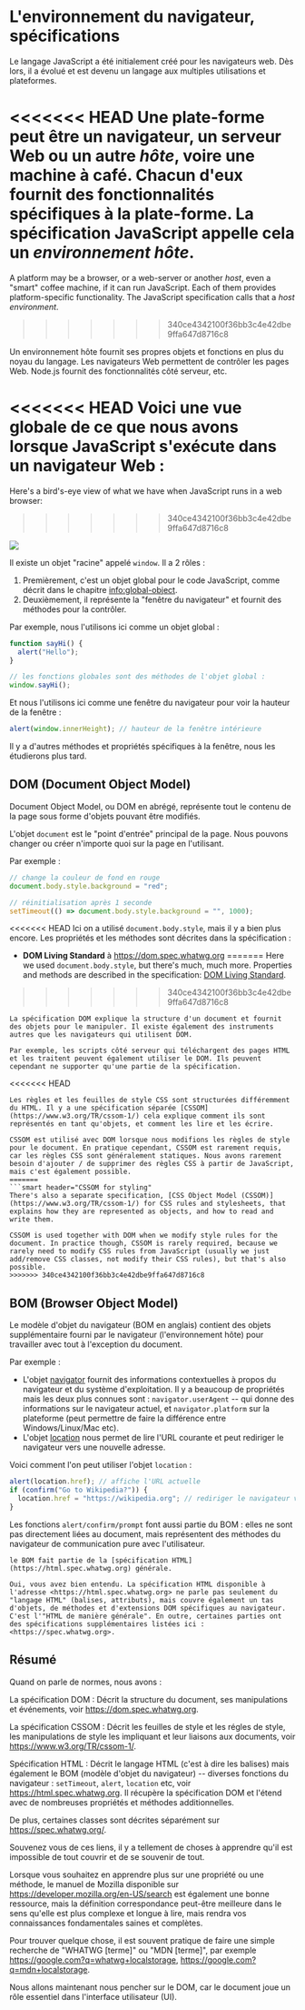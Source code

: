 # L'environnement du navigateur, spécifications

Le langage JavaScript a été initialement créé pour les navigateurs web. Dès lors, il a évolué et est devenu un langage aux multiples utilisations et plateformes.

<<<<<<< HEAD
Une plate-forme peut être un navigateur, un serveur Web ou un autre *hôte*, voire une machine à café. Chacun d'eux fournit des fonctionnalités spécifiques à la plate-forme. La spécification JavaScript appelle cela un *environnement hôte*.
=======
A platform may be a browser, or a web-server or another *host*, even a "smart" coffee machine, if it can run JavaScript. Each of them provides platform-specific functionality. The JavaScript specification calls that a *host environment*.
>>>>>>> 340ce4342100f36bb3c4e42dbe9ffa647d8716c8

Un environnement hôte fournit ses propres objets et fonctions en plus du noyau du langage. Les navigateurs Web permettent de contrôler les pages Web. Node.js fournit des fonctionnalités côté serveur, etc.

<<<<<<< HEAD
Voici une vue globale de ce que nous avons lorsque JavaScript s'exécute dans un navigateur Web :
=======
Here's a bird's-eye view of what we have when JavaScript runs in a web browser:
>>>>>>> 340ce4342100f36bb3c4e42dbe9ffa647d8716c8

![](windowObjects.svg)

Il existe un objet "racine" appelé `window`. Il a 2 rôles :

1. Premièrement, c'est un objet global pour le code JavaScript, comme décrit dans le chapitre <info:global-object>.
2. Deuxièmement, il représente la "fenêtre du navigateur" et fournit des méthodes pour la contrôler.

Par exemple, nous l'utilisons ici comme un objet global :

```js run
function sayHi() {
  alert("Hello");
}

// les fonctions globales sont des méthodes de l'objet global :
window.sayHi();
```

Et nous l'utilisons ici comme une fenêtre du navigateur pour voir la hauteur de la fenêtre :

```js run
alert(window.innerHeight); // hauteur de la fenêtre intérieure
```

Il y a d'autres méthodes et propriétés spécifiques à la fenêtre, nous les étudierons plus tard.

## DOM (Document Object Model)

Document Object Model, ou DOM en abrégé, représente tout le contenu de la page sous forme d'objets pouvant être modifiés.

L'objet `document` est le "point d'entrée" principal de la page. Nous pouvons changer ou créer n'importe quoi sur la page en l'utilisant.

Par exemple :
```js run
// change la couleur de fond en rouge
document.body.style.background = "red";

// réinitialisation après 1 seconde
setTimeout(() => document.body.style.background = "", 1000);
```

<<<<<<< HEAD
Ici on a utilisé `document.body.style`, mais il y a bien plus encore. Les propriétés et les méthodes sont décrites dans la spécification :

- **DOM Living Standard** à <https://dom.spec.whatwg.org>
=======
Here we used `document.body.style`, but there's much, much more. Properties and methods are described in the specification: [DOM Living Standard](https://dom.spec.whatwg.org).
>>>>>>> 340ce4342100f36bb3c4e42dbe9ffa647d8716c8

```smart header="DOM n'est pas seulement pour les navigateurs"
La spécification DOM explique la structure d'un document et fournit des objets pour le manipuler. Il existe également des instruments autres que les navigateurs qui utilisent DOM.

Par exemple, les scripts côté serveur qui téléchargent des pages HTML et les traitent peuvent également utiliser le DOM. Ils peuvent cependant ne supporter qu'une partie de la spécification.
```

<<<<<<< HEAD
```smart header="CSSOM pour le style"
Les règles et les feuilles de style CSS sont structurées différemment du HTML. Il y a une spécification séparée [CSSOM](https://www.w3.org/TR/cssom-1/) cela explique comment ils sont représentés en tant qu'objets, et comment les lire et les écrire.

CSSOM est utilisé avec DOM lorsque nous modifions les règles de style pour le document. En pratique cependant, CSSOM est rarement requis, car les règles CSS sont généralement statiques. Nous avons rarement besoin d'ajouter / de supprimer des règles CSS à partir de JavaScript, mais c'est également possible.
=======
```smart header="CSSOM for styling"
There's also a separate specification, [CSS Object Model (CSSOM)](https://www.w3.org/TR/cssom-1/) for CSS rules and stylesheets, that explains how they are represented as objects, and how to read and write them.

CSSOM is used together with DOM when we modify style rules for the document. In practice though, CSSOM is rarely required, because we rarely need to modify CSS rules from JavaScript (usually we just add/remove CSS classes, not modify their CSS rules), but that's also possible.
>>>>>>> 340ce4342100f36bb3c4e42dbe9ffa647d8716c8
```

## BOM (Browser Object Model)

Le modèle d'objet du navigateur (BOM en anglais) contient des objets supplémentaire fourni par le navigateur (l'environnement hôte) pour travailler avec tout à l'exception du document.

Par exemple :

- L'objet [navigator](mdn:api/Window/navigator) fournit des informations contextuelles à propos du navigateur et du système d'exploitation. Il y a beaucoup de propriétés mais les deux plus connues sont : `navigator.userAgent` -- qui donne des informations sur le navigateur actuel, et `navigator.platform` sur la plateforme (peut permettre de faire la différence entre Windows/Linux/Mac etc).
- L'objet [location](mdn:api/Window/location) nous permet de lire l'URL courante et peut rediriger le navigateur vers une nouvelle adresse.

Voici comment l'on peut utiliser l'objet `location` :

```js run
alert(location.href); // affiche l'URL actuelle
if (confirm("Go to Wikipedia?")) {
  location.href = "https://wikipedia.org"; // rediriger le navigateur vers une autre URL
}
```

Les fonctions `alert/confirm/prompt` font aussi partie du BOM : elles ne sont pas directement liées au document, mais représentent des méthodes du navigateur de communication pure avec l'utilisateur.

```smart header="Specifications"
le BOM fait partie de la [spécification HTML](https://html.spec.whatwg.org) générale.

Oui, vous avez bien entendu. La spécification HTML disponible à l'adresse <https://html.spec.whatwg.org> ne parle pas seulement du "langage HTML" (balises, attributs), mais couvre également un tas d'objets, de méthodes et d'extensions DOM spécifiques au navigateur. C'est l'"HTML de manière générale". En outre, certaines parties ont des spécifications supplémentaires listées ici : <https://spec.whatwg.org>.
```

## Résumé

Quand on parle de normes, nous avons :

La spécification DOM
: Décrit la structure du document, ses manipulations et événements, voir <https://dom.spec.whatwg.org>.

La spécification CSSOM
: Décrit les feuilles de style et les régles de style, les manipulations de style les impliquant et leur liaisons aux documents, voir <https://www.w3.org/TR/cssom-1/>.

Spécification HTML
: Décrit le langage HTML (c'est à dire les balises) mais également le BOM (modèle d'objet du navigateur) -- diverses fonctions du navigateur : `setTimeout`, `alert`, `location` etc, voir <https://html.spec.whatwg.org>. Il récupère la spécification DOM et l'étend avec de nombreuses propriétés et méthodes additionnelles.

De plus, certaines classes sont décrites séparément sur <https://spec.whatwg.org/>.

Souvenez vous de ces liens, il y a tellement de choses à apprendre qu'il est impossible de tout couvrir et de se souvenir de tout.

Lorsque vous souhaitez en apprendre plus sur une propriété ou une méthode, le manuel de Mozilla disponible sur <https://developer.mozilla.org/en-US/search> est également une bonne ressource, mais la définition correspondance peut-être meilleure dans le sens qu'elle est plus complexe et longue à lire, mais rendra vos connaissances fondamentales saines et complètes.

Pour trouver quelque chose, il est souvent pratique de faire une simple recherche de "WHATWG [terme]" ou "MDN [terme]", par exemple <https://google.com?q=whatwg+localstorage>, <https://google.com?q=mdn+localstorage>.

Nous allons maintenant nous pencher sur le DOM, car le document joue un rôle essentiel dans l'interface utilisateur (UI).
